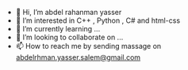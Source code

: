 - 👋 Hi, I’m abdel rahanman yasser
- 👀 I’m interested in C++ , Python , C# and html-css
- 🌱 I’m currently learning ...
- 💞️ I’m looking to collaborate on ...
- 📫 How to reach me by sending massage on abdelrhman.yasser.salem@gmail.com

<!---
bedo1911/bedo1911 is a ✨ special ✨ repository because its `README.md` (this file) appears on your GitHub profile.
You can click the Preview link to take a look at your changes.
--->
